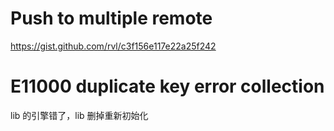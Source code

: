 # Push to multiple remote
https://gist.github.com/rvl/c3f156e117e22a25f242

# E11000 duplicate key error collection
lib 的引擎错了，lib 删掉重新初始化